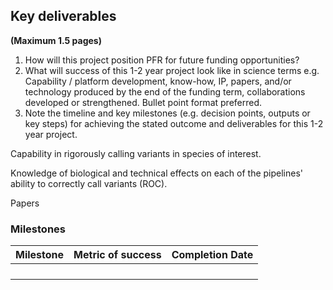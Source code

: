 ## Key deliverables
**(Maximum 1.5 pages)**
1. How will this project position PFR for future funding opportunities?
2. What will success of this 1-2 year project look like in science terms  e.g. Capability / platform development, know-how, IP, papers, and/or technology produced by the end of the funding term, collaborations developed or strengthened. Bullet point format preferred.  
3. Note the timeline and key milestones (e.g. decision points, outputs or key steps) for achieving the stated outcome and deliverables for this 1-2 year project.

Capability in rigorously calling variants in species of interest.

Knowledge of biological and technical effects on each of the pipelines' ability
to correctly call variants (ROC).

Papers

### Milestones

| Milestone                              | Metric of success | Completion Date |
|----------------------------------------|-------------------|-----------------|
|                                        |                   |                 |
|                                        |                   |                 |
|                                        |                   |                 |
|                                        |                   |                 |

